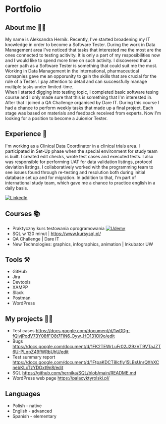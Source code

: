 # Portfolio
## About me 🙋‍♀️
My name is Aleksandra Hernik. Recently, I've started broadening my IT knowledge in order to become a Software Tester. During the work in Data Management area I've noticed that tasks that interested me the most are the ones connected to testing acitivity. It is only a part of my resposibilities now and I would like to spend more time on such activity. I discovered that a career path as a Software Tester is something that could suit me the most. Working in Data Management in the international, pharmaceutical comapnies gave me an opporunity to gain the skills that are crucial for the role of a Tester. I pay attention to detail and can successfully manage multiple tasks under limited-time. <br>
When I started digging into testing topic, I completed basic software tesing course and I only made sure that this is something that I'm interested in. After that I joined a QA Challenge organised by Dare IT. During this course I had a chance to perform weekly tasks that made up a final project. Each stage was based on materials and feedback received from experts. Now I'm looking for a position to become a Juionior Tester.

## Experience 💼

I'm working as a Clinical Data Coordinator in a clinical trials area. I participated in Set-Up phase when the special environment for study team is built. I created edit checks, wrote test cases and executed tests. I also was responsible for performing UAT for data validation listings, protocol deviation listings. I collaboratively worked with the programming team to see issues found through re-testing and resolution both during initial database set up and for migration. In addition to that, I'm part of international study team, which gave me a chance to practice english in a daily basis.

[![LinkedIn](https://img.shields.io/badge/linkedin-%230077B5.svg?style=for-the-badge&logo=linkedin&logoColor=white)](https://www.linkedin.com/in/aleksandra-hernik-3403311aa/)

## Courses 📚
- Praktyczny kurs testowania oprogramowania [![Udemy](https://img.shields.io/badge/Udemy-A435F0?style=for-the-badge&logo=Udemy&logoColor=white)](https://www.udemy.com/course/praktyczny-kurs-testowania-oprogramowania/)
- SQL w 120 minut | https://www.kursysql.pl/
- QA Challenge | Dare IT 
- New Technologies: graphics, infographics, animation | Inkubator UW
## Tools ⚒
- GitHub
- Jira
- Devtools
- XAMPP
- Slack
- Postman
- WordPress

## My projects 👩‍💻
- Test cases https://docs.google.com/document/d/1wDDg-fQlvjPodV73Y08fFO8t7FiN6_Oyw_HO131Oi9o/edit
- Bugs https://docs.google.com/document/d/1FK2TEWrLuFr02J29zVT9VTaJZT6U-PLqpZ49fWRbUhU/edit
- Test summary report https://docs.google.com/document/d/1FtpaKDCT8lcfIy15LBsUnrQXhXCnebKLcTzYDOxt9n8/edit
- SQL https://github.com/hernika/SQL/blob/main/README.md
- WordPress web page  https://palacyktyrolski.pl/

## Languages
- Polish - native
- English - advanced
- Spanish - elementary

